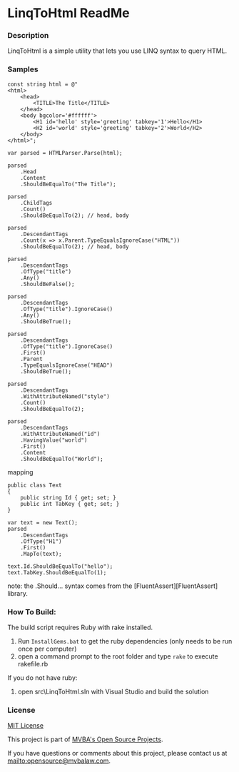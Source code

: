 LinqToHtml ReadMe
===
### Description

LinqToHtml is a simple utility that lets you use LINQ syntax to query HTML.

### Samples

    const string html = @"
    <html>
        <head>
            <TITLE>The Title</TITLE>
        </head>
        <body bgcolor='#ffffff'>
            <H1 id='hello' style='greeting' tabkey='1'>Hello</H1>
            <H2 id='world' style='greeting' tabkey='2'>World</H2>
        </body>
    </html>";

    var parsed = HTMLParser.Parse(html);

    parsed
        .Head
        .Content
        .ShouldBeEqualTo("The Title");

    parsed
        .ChildTags
        .Count()
        .ShouldBeEqualTo(2); // head, body

    parsed
        .DescendantTags
        .Count(x => x.Parent.TypeEqualsIgnoreCase("HTML"))
        .ShouldBeEqualTo(2); // head, body

    parsed
        .DescendantTags
        .OfType("title")
        .Any()
        .ShouldBeFalse();

    parsed
        .DescendantTags
        .OfType("title").IgnoreCase()
        .Any()
        .ShouldBeTrue();

    parsed
        .DescendantTags
        .OfType("title").IgnoreCase()
        .First()
        .Parent
        .TypeEqualsIgnoreCase("HEAD")
        .ShouldBeTrue();

    parsed
        .DescendantTags
        .WithAttributeNamed("style")
        .Count()
        .ShouldBeEqualTo(2); 

    parsed
        .DescendantTags
        .WithAttributeNamed("id")
        .HavingValue("world")
        .First()
        .Content
        .ShouldBeEqualTo("World");

mapping

    public class Text
    {
        public string Id { get; set; }
        public int TabKey { get; set; } 
    }
    
    var text = new Text();
    parsed
        .DescendantTags
        .OfType("H1")
        .First()
        .MapTo(text);

    text.Id.ShouldBeEqualTo("hello");
    text.TabKey.ShouldBeEqualTo(1);

note: the .Should... syntax comes from the [FluentAssert][FluentAssert] library.

### How To Build:

The build script requires Ruby with rake installed.

1. Run `InstallGems.bat` to get the ruby dependencies (only needs to be run once per computer)
1. open a command prompt to the root folder and type `rake` to execute rakefile.rb

If you do not have ruby:

1. open src\LinqToHtml.sln with Visual Studio and build the solution

### License

[MIT License][mitlicense]

This project is part of [MVBA's Open Source Projects][MvbaLawGithub].

If you have questions or comments about this project, please contact us at <mailto:opensource@mvbalaw.com>.

[MvbaLawGithub]: http://mvbalaw.github.io/
[mitlicense]: http://www.opensource.org/licenses/mit-license.php
